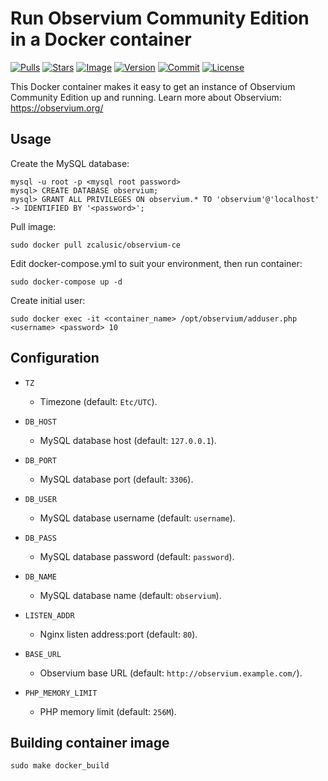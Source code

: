# Run Observium Community Edition in a Docker container

[![Pulls](https://img.shields.io/docker/pulls/zcalusic/observium-ce.svg)](https://hub.docker.com/r/zcalusic/observium-ce/)
[![Stars](https://img.shields.io/docker/stars/zcalusic/observium-ce.svg)](https://hub.docker.com/r/zcalusic/observium-ce/)
[![Image](https://images.microbadger.com/badges/image/zcalusic/observium-ce.svg)](https://microbadger.com/images/zcalusic/observium-ce/)
[![Version](https://images.microbadger.com/badges/version/zcalusic/observium-ce.svg)](https://microbadger.com/images/zcalusic/observium-ce/)
[![Commit](https://images.microbadger.com/badges/commit/zcalusic/observium-ce.svg)](https://microbadger.com/images/zcalusic/observium-ce/)
[![License](https://images.microbadger.com/badges/license/zcalusic/observium-ce.svg)](https://microbadger.com/images/zcalusic/observium-ce/)

This Docker container makes it easy to get an instance of Observium Community Edition up and running.  Learn more about Observium: <https://observium.org/>

## Usage

Create the MySQL database:

```
mysql -u root -p <mysql root password>
mysql> CREATE DATABASE observium;
mysql> GRANT ALL PRIVILEGES ON observium.* TO 'observium'@'localhost' -> IDENTIFIED BY '<password>';
```

Pull image:

```
sudo docker pull zcalusic/observium-ce
```

Edit docker-compose.yml to suit your environment, then run container:

```
sudo docker-compose up -d
```

Create initial user:

```
sudo docker exec -it <container_name> /opt/observium/adduser.php <username> <password> 10
```

## Configuration

* `TZ`
  * Timezone (default: `Etc/UTC`).

* `DB_HOST`
  * MySQL database host (default: `127.0.0.1`).

* `DB_PORT`
  * MySQL database port (default: `3306`).

* `DB_USER`
  * MySQL database username (default: `username`).

* `DB_PASS`
  * MySQL database password (default: `password`).

* `DB_NAME`
  * MySQL database name (default: `observium`).

* `LISTEN_ADDR`
  * Nginx listen address:port (default: `80`).

* `BASE_URL`
  * Observium base URL (default: `http://observium.example.com/`).

* `PHP_MEMORY_LIMIT`
  * PHP memory limit (default: `256M`).

## Building container image

```
sudo make docker_build
```
